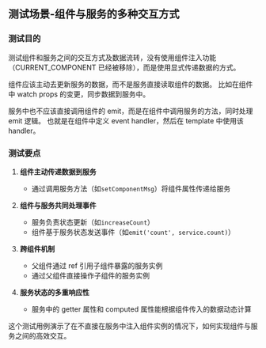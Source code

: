 ## 测试场景-组件与服务的多种交互方式

### 测试目的

测试组件和服务之间的交互方式及数据流转，没有使用组件注入功能（CURRENT_COMPONENT 已经被移除），而是使用显式传递数据的方式。

组件应该主动去更新服务的数据，而不是服务直接读取组件的数据。
比如在组件中 watch props 的变更，同步数据到服务中。

服务中也不应该直接调用组件的 emit，而是在组件中调用服务的方法，同时处理 emit 逻辑。
也就是在组件中定义 event handler，然后在 template 中使用该 handler。

### 测试要点

1. **组件主动传递数据到服务**

   - 通过调用服务方法（如`setComponentMsg`）将组件属性传递给服务

2. **组件与服务共同处理事件**

   - 服务负责状态更新（如`increaseCount`）
   - 组件基于服务状态发送事件（如`emit('count', service.count)`）

3. **跨组件机制**

   - 父组件通过 ref 引用子组件暴露的服务实例
   - 通过父组件直接操作子组件的服务实例

4. **服务状态的多重响应性**
   - 服务中的 getter 属性和 computed 属性能根据组件传入的数据动态计算

这个测试用例演示了在不直接在服务中注入组件实例的情况下，如何实现组件与服务之间的高效交互。
